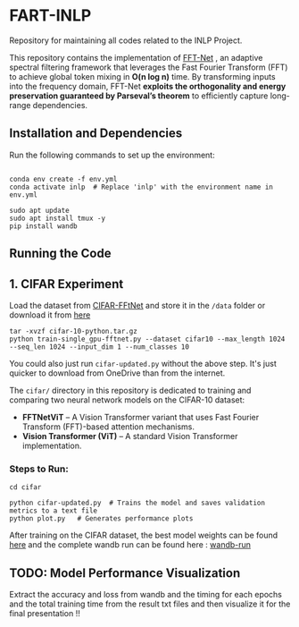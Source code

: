 FART-INLP
=========

Repository for maintaining all codes related to the INLP Project.

This repository contains the implementation of [FFT-Net](https://arxiv.org/pdf/2502.18394) , an adaptive spectral filtering framework that leverages the Fast Fourier Transform (FFT) to achieve global token mixing in **O(n log n)** time. By transforming inputs into the frequency domain, FFT-Net **exploits the orthogonality and energy preservation guaranteed by Parseval’s theorem** to efficiently capture long-range dependencies.

Installation and Dependencies
-----------------------------


Run the following commands to set up the environment:


```

conda env create -f env.yml
conda activate inlp  # Replace 'inlp' with the environment name in env.yml

sudo apt update
sudo apt install tmux -y
pip install wandb

```

Running the Code
----------------

## 1. CIFAR Experiment

Load the dataset from [CIFAR-FFtNet](https://iiithydstudents-my.sharepoint.com/:f:/g/personal/aryan_garg_students_iiit_ac_in/Ekb0vZ4KgSlMsTcsKG60uhwBmVAILoBiyJdhjx26OdC_IQ?e=H65GHn) and store it in the `/data` folder or download it from [here](https://www.cs.toronto.edu/~kriz/cifar-10-python.tar.gz)


```
tar -xvzf cifar-10-python.tar.gz
python train-single_gpu-fftnet.py --dataset cifar10 --max_length 1024 --seq_len 1024 --input_dim 1 --num_classes 10
```


You could also just run `cifar-updated.py` without the above step. It's just quicker to download from OneDrive than from the internet.

The `cifar/` directory in this repository is dedicated to training and comparing two neural network models on the CIFAR-10 dataset:

- **FFTNetViT** – A Vision Transformer variant that uses Fast Fourier Transform (FFT)-based attention mechanisms.
- **Vision Transformer (ViT)** – A standard Vision Transformer implementation.

### Steps to Run:


```
cd cifar

python cifar-updated.py  # Trains the model and saves validation metrics to a text file
python plot.py   # Generates performance plots
```


After training on the CIFAR dataset, the best model weights can be found [here](https://iiithydstudents-my.sharepoint.com/:f:/g/personal/aryan_garg_students_iiit_ac_in/Ekb0vZ4KgSlMsTcsKG60uhwBmVAILoBiyJdhjx26OdC_IQ?e=GZIOBX) and the complete wandb run can be found here :  [wandb-run](https://wandb.ai/aniruthzlatan-international-institue-of-information-tech/cifar10-models?nw=nwuseraniruthzlatan) 


## TODO: Model Performance Visualization

Extract the accuracy and loss from wandb and the timing for each epochs and the total training time from the result txt files and then visualize it for the final presentation !!
